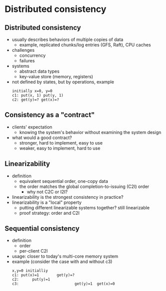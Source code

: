 # Distributed consistency

## Distributed consistency  
* usually describes behaviors of multiple copies of data
  * example, replicated chunks/log entries (GFS, Raft), CPU caches
* challenges
  * concurrency
  * failures
* systems
  * abstract data types 
  * key-value store (memory, registers)
* not defined by states, but by operations, example
  ```
  initially x=0, y=0
  c1: put(x, 1) put(y, 1)
  c2: get(y)=? get(x)=?
  ```  

## Consistency as a "contract" 
* clients' expectation
  * knowing the system's behavior without examining the system design
* what would a good contract?
  * stronger, hard to implement, easy to use 
  * weaker, easy to implement, hard to use  

## Linearizability
* definition
  * equivalent sequential order, one-copy data 
  * the order matches the global completion-to-issuing (C2I) order 
    * why not C2C or I2I? 
* linearizability is the strongest consistency in practice?
* linearizability is a "local" property
  * putting different linearizable systems together? still linearizable
  * proof strategy: order and C2I 

## Sequential consistency 
* definition
  * order
  * per-client C2I
* usage: closer to today's multi-core memory system
* example (consider the case with and without c3)
  ```
  x,y=0 initialliy
  c1: put(x)=1        get(y)=?
  c2:      put(y)=1
  c3:                         get(y)=1  get(x)=0
  
  ```
